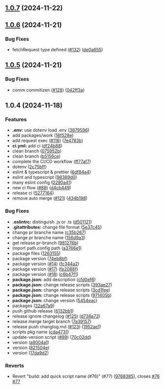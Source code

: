 

## [1.0.7](https://github.com/qlover/fe-base/compare/fe-utils-v1.0.6...fe-utils-v1.0.7) (2024-11-22)

## [1.0.6](https://github.com/qlover/fe-base/compare/fe-utils-v1.0.5...fe-utils-v1.0.6) (2024-11-21)


### Bug Fixes

* fetchRequest type defined ([#132](https://github.com/qlover/fe-base/issues/132)) ([de0a655](https://github.com/qlover/fe-base/commit/de0a655a9b34c39b1a8932b43c02a27787c4faad))

## [1.0.5](https://github.com/qlover/fe-base/compare/fe-utils-v1.0.4...fe-utils-v1.0.5) (2024-11-21)


### Bug Fixes

* comm commitizen ([#128](https://github.com/qlover/fe-base/issues/128)) ([042ff3a](https://github.com/qlover/fe-base/commit/042ff3a71ab6bec039ee4fa1bc3f4fc116f9dd35))

## 1.0.4 (2024-11-18)


### Features

* **.env:** use dotenv load .env ([3879596](https://github.com/qlover/fe-base/commit/3879596f6ca4017b1f12e4fc3ea5c928dc575fd0))
* add packages/work ([18f528e](https://github.com/qlover/fe-base/commit/18f528e9d41ca43abe615b57863c8acde96952ca))
* add request exec ([#118](https://github.com/qlover/fe-base/issues/118)) ([7e4783b](https://github.com/qlover/fe-base/commit/7e4783b250dc585cb030ced9849ba093a56d7aec))
* **ci.yml:** add ci ([df24b88](https://github.com/qlover/fe-base/commit/df24b883138c710a3f1b8d2f97acf415d5e3c5e7))
* clean branch ([075952b](https://github.com/qlover/fe-base/commit/075952b5230a4518a7243c9d716e3a245eac1115))
* clean branch ([b5156ce](https://github.com/qlover/fe-base/commit/b5156ceebb5caa3266147a0255eeefc451f27a28))
* complete the CI/CD workflow ([ff77af7](https://github.com/qlover/fe-base/commit/ff77af71a508b8f1cff5730ddf881cddaa309b01))
* dotenv ([2c75bff](https://github.com/qlover/fe-base/commit/2c75bffb07ec5c60d70414963e437b7612268c78))
* eslint & typescript & prettier ([6df84a4](https://github.com/qlover/fe-base/commit/6df84a47a2fd7ff686ace9ffe43830481feb47d8))
* eslint and typescript ([98369d0](https://github.com/qlover/fe-base/commit/98369d0cf3b77f51a8a42888fe12087327d46f20))
* many eslint config ([0280a41](https://github.com/qlover/fe-base/commit/0280a414fcaf6d6a9aafd73b8c18609c89892d7c))
* new ci flow ([#88](https://github.com/qlover/fe-base/issues/88)) ([d4cb449](https://github.com/qlover/fe-base/commit/d4cb449718120ddf9a0b709fb83faf2819e9becd))
* release ci ([5277164](https://github.com/qlover/fe-base/commit/52771642fd7f70c9a79943c14f4b9f6a6c340fb5))
* remove auto merge ([#121](https://github.com/qlover/fe-base/issues/121)) ([434b198](https://github.com/qlover/fe-base/commit/434b198e174963c2f683362c22cc5295173a7a63))


### Bug Fixes

* **.eslintrc:** distinguish .js or .ts ([d501121](https://github.com/qlover/fe-base/commit/d501121fee68657c2c5bb448b90920bf185520cc))
* **.gitattributes:** change file format ([5e37c45](https://github.com/qlover/fe-base/commit/5e37c45e5afca0ff53bc4c1784f9223063c44086))
* change pr branche name ([c35b267](https://github.com/qlover/fe-base/commit/c35b2679b0f7fecdec3c1749896e5a4b9802c811))
* change pr branche name ([156d9a3](https://github.com/qlover/fe-base/commit/156d9a3cb6cc7c56eba295465b855a1725e192ed))
* get release pr-branch ([981276b](https://github.com/qlover/fe-base/commit/981276b95d6213486b23567b33db3bbef9401ddb))
* import path.config path ([a3766e1](https://github.com/qlover/fe-base/commit/a3766e1877ef38a1661bc3bb55f4bb37bf436bbb))
* package files ([1263155](https://github.com/qlover/fe-base/commit/12631559ffdaaaba0c431c460663de771171c607))
* package version ([74eb8bf](https://github.com/qlover/fe-base/commit/74eb8bf060e85004d9574c009e1e0cce9183155a))
* package version ([#14](https://github.com/qlover/fe-base/issues/14)) ([fc344a2](https://github.com/qlover/fe-base/commit/fc344a2b3825d2673aa63dcc90b2411e4fb304b0))
* package version ([#17](https://github.com/qlover/fe-base/issues/17)) ([fe2088f](https://github.com/qlover/fe-base/commit/fe2088fb5bb24d04b52c4ec7160a6d73f8e6ef4c))
* package version ([#18](https://github.com/qlover/fe-base/issues/18)) ([c6b47f1](https://github.com/qlover/fe-base/commit/c6b47f19920ebed721bcfff287086e8d1bb6630f))
* **package.json:** add description ([cfd0ef6](https://github.com/qlover/fe-base/commit/cfd0ef6a3cf2477cafc0ac827dd4459defdebda2))
* **package.json:** change release scripts ([393ae27](https://github.com/qlover/fe-base/commit/393ae271ac217ea27ec65667f50d813b6b1a5232))
* **package.json:** change release scripts ([3cd1fee](https://github.com/qlover/fe-base/commit/3cd1feeae8049d406523aa2a1285fc13c8d7b75a))
* **package.json:** change release scripts ([971405b](https://github.com/qlover/fe-base/commit/971405bb9ff3fed919a9036b3723cd4ac50ac4d6))
* **package.json:** change version ([5454eac](https://github.com/qlover/fe-base/commit/5454eacad4e7550c063912fe2b77a00793f46cf3))
* packages ([32a67a9](https://github.com/qlover/fe-base/commit/32a67a9441c69981422d0fe2b5246ea0f6de647d))
* push github release ([6132bb1](https://github.com/qlover/fe-base/commit/6132bb1cb8b6be67c483057ace8945b08c625f27))
* release ignore changelog ([#125](https://github.com/qlover/fe-base/issues/125)) ([d738a72](https://github.com/qlover/fe-base/commit/d738a72875020273401b1bd3b92e1f1108a1e116))
* release merge target branch ([7a39157](https://github.com/qlover/fe-base/commit/7a39157c41a24ece97eae8070037f2edd4520647))
* release push changlog.md ([#123](https://github.com/qlover/fe-base/issues/123)) ([1952ae1](https://github.com/qlover/fe-base/commit/1952ae1caad2a965ec233eca18092bb0b356987b))
* scripts pkg name ([cda4731](https://github.com/qlover/fe-base/commit/cda4731d244eb8f4c14ea374b98b4d995d886d5b))
* update-version script ([#89](https://github.com/qlover/fe-base/issues/89)) ([70c02dd](https://github.com/qlover/fe-base/commit/70c02dde5ec086038bc256ac8a0f7bda74007375))
* version ([a8004a1](https://github.com/qlover/fe-base/commit/a8004a1d3867dc4da7c6a450e1e92a2a9c96f847))
* version ([821504e](https://github.com/qlover/fe-base/commit/821504e0e0051468ed5a45d941d025192c74665a))
* version ([17da9d2](https://github.com/qlover/fe-base/commit/17da9d2bd4149717b92c98a82caf1f1d17616841))


### Reverts

* Revert "build: add quick script name (#76)" (#77) ([9768385](https://github.com/qlover/fe-base/commit/9768385c4ab50446f557b1e68702183c257e1049)), closes [#76](https://github.com/qlover/fe-base/issues/76) [#77](https://github.com/qlover/fe-base/issues/77)
